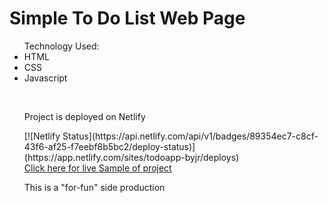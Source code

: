 <h1> Simple To Do List Web Page </h1>

<p>
<ul> Technology Used: 
<li> HTML </li>
<li> CSS </li>
<li> Javascript </li>
</p>



<br>
<p>Project is deployed on Netlify </p>
[![Netlify Status](https://api.netlify.com/api/v1/badges/89354ec7-c8cf-43f6-af25-f7eebf8b5bc2/deploy-status)](https://app.netlify.com/sites/todoapp-byjr/deploys)
<br>
<a href="https://todoapp-byjr.netlify.app/"> Click here for live Sample of project </a>


<p>
This is a "for-fun" side production
</p>
